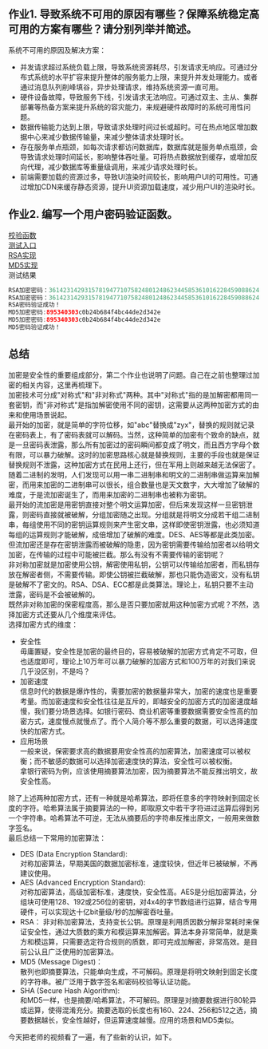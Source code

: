 ## 作业1. 导致系统不可用的原因有哪些？保障系统稳定高可用的方案有哪些？请分别列举并简述。  
系统不可用的原因及解决方案：  
- 并发请求超过系统负载上限，导致系统资源耗尽，引发请求无响应。可通过分布式系统的水平扩容来提升整体的服务能力上限，来提升并发处理能力。或者通过消息队列削峰填谷，异步处理请求，维持系统资源一直可用。  
- 硬件设备故障，导致服务下线，引发请求无法响应。可通过双主、主从、集群部署等热备方案来提升系统的容灾能力，来规避硬件故障时的系统可用性问题。  
- 数据传输能力达到上限，导致请求处理时间过长或超时。可在热点地区增加数据中心来减少数据传输量，来减少整体请求处理时长。  
- 存在服务单点瓶颈，如每次请求都访问数据库，数据库就是服务单点瓶颈，会导致请求处理时间延长，影响整体吞吐量。可将热点数据放到缓存，或增加反向代理，减少数据库等重量级调用，来减少请求处理时长。  
- 前端需要加载的资源过多，导致UI渲染时间较长，影响用户UI的可用性。可通过增加CDN来缓存静态资源，提升UI资源加载速度，减少用户UI的渲染时长。  

  
     


## 作业2. 编写一个用户密码验证函数。   
[校验函数](password/PasswordValidation.java)  
[测试入口](password/client/PasswordClient.java)  
[RSA实现](password/rsa/RSAStrategy.java)  
[MD5实现](password/md5/MD5Strategy.java)  
测试结果   
```java
RSA加密密码：36142314293157819477107582480124862344585361016228459088624862768536779469751485797550394760297009881979254418867455774485603138737622558897982232579118679112525420095931668623538856779463764497093125935423687574892857993821680362999622225001263573099950305147384657170907364267468680760670633569462601696257
RSA加密密码：36142314293157819477107582480124862344585361016228459088624862768536779469751485797550394760297009881979254418867455774485603138737622558897982232579118679112525420095931668623538856779463764497093125935423687574892857993821680362999622225001263573099950305147384657170907364267468680760670633569462601696257
RSA密码验证成功！
MD5加密密码:895340303c0b24b684f4bc44de2d342e
MD5加密密码:895340303c0b24b684f4bc44de2d342e
MD5密码验证成功！
```


## 总结  
加密是安全性的重要组成部分，第二个作业也说明了问题。自己在之前也整理过加密的相关内容，这里再梳理下。  
加密技术可分成"对称式"和"非对称式"两种。其中"对称式"指的是加解密都用同一套密钥，而"非对称式"是指加解密使用不同的密钥，这需要从这两种加密方式的由来和使用场景说起。  
最开始的加密，就是简单的字符位移，如"abc"替换成"zyx"，替换的规则就记录在密码表上，有了密码表就可以解码。当然，这种简单的加密有个致命的缺点，就是一旦密码表泄露，那么所有加密过的密码瞬间都变成了明文，而且西方字母个数有限，可以暴力破解。这时的加密思路核心就是替换规则，主要的手段也就是保证替换规则不泄露，这种加密方式在民用上还行，但在军用上则越来越无法保密了。  
随着二进制的发明，人们发现可以用一串二进制串和明文的二进制串做运算来加解密，而用来加密的二进制串可以很长，组合数量也是天文数字，大大增加了破解的难度，于是流加密诞生了，而用来加密的二进制串也被称为密钥。  
最开始的流加密是用密钥直接对整个明文运算加密，但后来发现这样一旦密钥泄露，则密码直接就被破解，分组加密随之出现。分组就是将明文分成若干组二进制串，每组使用不同的密钥运算规则来产生密文串，这样即使密钥泄露，也必须知道每组的运算规则才能破解，成倍增加了破解的难度。DES、AES等都是此类加密。但流加密还是存在密钥泄露而被破解的隐患，因为密钥需要传输给加密者以给明文加密，在传输的过程中可能被拦截。那么有没有不需要传输的密钥呢？  
非对称加密就是加密使用公钥，解密使用私钥，公钥可以传输给加密者，而私钥存放在解密者侧，不需要传输。即使公钥被拦截破解，那也只能伪造密文，没有私钥是破解不了密文的。RSA、DSA、ECC都是此类算法。理论上，私钥只要不主动泄露，密码是不会被破解的。  
既然非对称加密的保密程度高，那么是否只要加密就用这种加密方式呢？不然，选择加密方式还要从几个维度来评估。  
选择加密方式的维度：  
- 安全性  
毋庸置疑，安全性是加密的最终目的，容易被破解的加密方式肯定不可取，但也适度即可，理论上10万年可以暴力破解的加密方式和100万年的对我们来说几乎没区别，不是吗？  
- 加密速度  
信息时代的数据是爆炸性的，需要加密的数据量非常大，加密的速度也是重要考量。而加密速度和安全性往往是互斥的，即越安全的加密方式的加密速度越慢，我们要分场景选择。如银行密码、商业机密等重要数据需要安全性高的加密方式，速度慢点就慢点了。而个人简介等不那么重要的数据，可以选择速度快的加密方式。  
- 应用场景  
一般来说，保密要求高的数据要用安全性高的加密算法，加密速度可以被权衡；而不敏感的数据可以选择加密速度快的算法，安全性可以被权衡。  
拿银行密码为例，应该使用摘要算法加密，因为摘要算法不能反推出明文，故安全性高。  



除了上述两种加密方式，还有一种就是哈希算法，即将任意多的字符映射到固定长度的字符。哈希算法属于摘要算法的一种，即取原文中若干字符进过运算后得到另一个字符串。哈希算法不可逆，无法从摘要后的字符串反推出原文，一般用来做数字签名。  
最后总结一下常用的加密算法：  
- DES (Data Encryption Standard):  
  对称加密算法，早期美国的数据加密标准，速度较快，但近年已被破解，不再建议使用。  
- AES (Advanced Encryption Standard):  
  对称加密算法，高级加密标准，速度快，安全性高。AES是分组加密算法，分组块可使用128、192或256位的密钥，对4x4的字节数组进行运算，结合专用硬件，可以实现达十亿bit量级/秒的加解密吞吐量。  
- RSA：
  非对称加密算法，支持变长公钥。原理是利用质因数分解非常耗时来保证安全性，通过大质数的乘方和模运算来加解密。算法本身非常简单，就是乘方和模运算，只需要选定符合规则的质数，即可完成加解密，非常高效。是目前公认且广泛使用的加密算法。  
- MD5 (Message Digest)：  
  散列也即摘要算法，只能单向生成，不可解码。原理是将明文映射到固定长度的字符串。被广泛用于数字签名和密码校验等认证功能。  
- SHA (Secure Hash Algorithm):  
  和MD5一样，也是摘要/哈希算法，不可解码。原理是对摘要数据进行80轮异或运算，使得混淆充分。摘要选取的长度也有160、224、256和512之选，摘要数据越长，安全性越好，但运算速度越慢。应用的场景和MD5类似。  


今天把老师的视频看了一遍，有了些新的认识，如下。  



